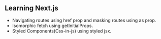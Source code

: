 ## Learning Next.js

* Navigating routes using href prop and masking routes using as prop.
* Isomorphic fetch using getInitialProps.
* Styled Components(Css-in-js) using styled jsx.

